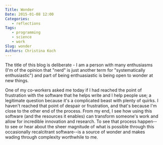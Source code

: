 ```yaml
---
Title: Wonder
Date: 2015-01-08 12:00
Categories:
   - reflections
Tags: 
   - programming
   - science
   - work
Slug: wonder
Authors: Christina Koch
---
```


The title of this blog is deliberate - I am a person with many enthusiasms (I'm of the opinion that "nerd" is just another term for "systematically enthusiastic") and part of being enthuasiastic is being open to wonder at new things.  

One of my co-workers asked me today if I had reached the point of frustration with the software that he helps write and I help people use; a legitimate question because it's a complicated beast with plenty of quirks.  I haven't reached that point of despair or frustration, and that's because I'm close to the other end of the process.  From my end, I see how using this software (and the resources it enables) can transform someone's work and allow for incredible innovation and research.  To see that process happen--to see or hear about the sheer magnitude of what is possible through this occasionally recalcitrant software--is a source of wonder and makes wading through complexity worthwhile to me.  
